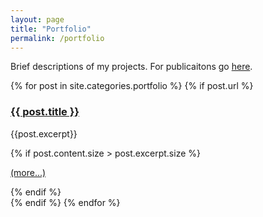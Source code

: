 ```yaml
---
layout: page
title: "Portfolio"
permalink: /portfolio
---
```


Brief descriptions of my projects. For publicaitons go [here](/publications).

<div>
  {% for post in site.categories.portfolio %}
    {% if post.url %}
        <h3><a href="{{ post.url }}">{{ post.title }}</a></h3>
        <p>{{post.excerpt}}</p>
        {% if post.content.size > post.excerpt.size %}
		<p><a href="{{ post.url }}">(more...)</a></p>
		{% endif %}
		<br>
    {% endif %}
  {% endfor %}
</div>